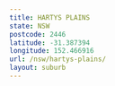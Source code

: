 ```yaml
---
title: HARTYS PLAINS
state: NSW
postcode: 2446
latitude: -31.387394
longitude: 152.466916
url: /nsw/hartys-plains/
layout: suburb
---
```

